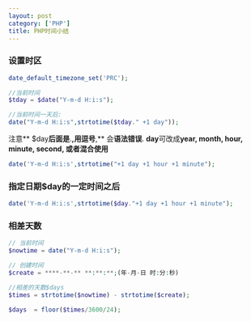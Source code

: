 ```yaml
---
layout: post
category: ['PHP']
title: PHP时间小结
---
```

### 设置时区
```php
date_default_timezone_set('PRC');
```
```php
//当前时间
$tday = $date("Y-m-d H:i:s");

//当前时间一天后:
date("Y-m-d H:i:s",strtotime($tday." +1 day"));
```
注意** $day**后面是**.**,用逗号**,** 会**语法错误**.
**day**可改成**year, month, hour, minute, second, 或者混合使用**
```php
date('Y-m-d H:i:s',strtotime("+1 day +1 hour +1 minute");

```
### 指定日期$day的一定时间之后
```php
date('Y-m-d H:i:s',strtotime($day."+1 day +1 hour +1 minute");
```

### 相差天数
```php
// 当前时间
$nowtime = date("Y-m-d H:i:s");

// 创建时间
$create = ****-**-** **:**:**;(年-月-日 时:分:秒)

//相差的天数$days
$times = strtotime($nowtime) - strtotime($create);

$days  = floor($times/3600/24);
```
